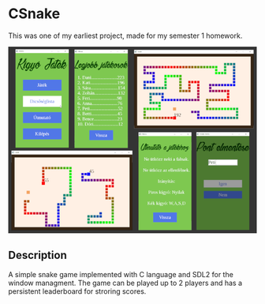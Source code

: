# CSnake

This was one of my earliest project, made for my semester 1 homework.

![Snake game](doc/cover.png)

## Description

A simple snake game implemented with C language and SDL2 for the window managment. The game can be played up to 2 players and has a persistent leaderboard for stroring scores.
